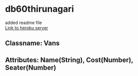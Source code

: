 # db60thirunagari

added readme file
<br>
[Link to heroku server](https://fwb60thirunagari.herokuapp.com/)


## Classname: Vans
## Attributes: Name(String), Cost(Number), Seater(Number)

